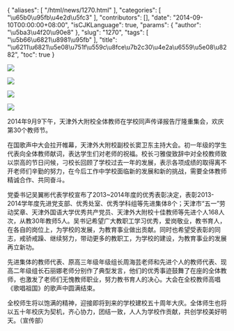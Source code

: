 {
    "aliases": [
        "/html/news/1270.html"
    ],
    "categories": [
        "\u65b0\u95fb\u4e2d\u5fc3"
    ],
    "contributors": [],
    "date": "2014-09-10T00:00:00+08:00",
    "isCJKLanguage": true,
    "params": {
        "author": "\u5ba3\u4f20\u90e8"
    },
    "slug": "1270",
    "tags": [
        "\u5b66\u6821\u8981\u95fb"
    ],
    "title": "\u6211\u6821\u5e08\u751f\u559c\u8fce\u7b2c30\u4e2a\u6559\u5e08\u8282",
    "toc": true
}

![](http://www.tfls.cn/images/140911/1-1409111240561C.JPG)




![](https://cdn.tfls.online/mirror/full/e13d4d2f440ebcb55300940217b3671fcfa3ffda.jpg)




![](https://cdn.tfls.online/mirror/full/76a7de84c05ba4ad8c0456c73c695b80d97d8a7a.jpg)




![](https://cdn.tfls.online/mirror/full/2c7611341bdad6369fc9807fce3eed555c4d53ee.jpg)




  





2014年9月9下午，天津外大附校全体教师在学校同声传译报告厅隆重集会，欢庆第30个教师节。




在国歌声中大会拉开帷幕，天津外大附校副校长窦卫东主持大会。初一年级的学生代表向全体教师献词，表达学生们对老师的祝福。校长刁雅俊致辞中对全校教师致以崇高的节日问候，刁校长回顾了学校过去一年的发展，表示各项成绩的取得离不开老师们辛勤的努力，在今后工作中学校面临新的发展和新的挑战，需要全体教师精诚合作、共同奋斗。




党委书记吴翼彬代表学校宣布了2013~2014年度的优秀表彰决定，表彰2013-2014学年度先进党支部、优秀处室、优秀学科组等先进集体8个；天津市“五一”劳动奖章、天津外国语大学优秀共产党员、天津外大附校十佳教师等先进个人168人次，从教30年教师5人。吴书记希望广大教职工学习优秀，爱岗敬业，教书育人，在各自的岗位上，为学校的发展，为教育事业做出贡献。同时也希望受表彰的同志，戒骄戒躁、继续努力，带动更多的教职工，为学校的建设，为教育事业的发展再立新功。




先进集体的教师代表、原高三年级年级组长周海芸老师和先进个人的教师代表、现高二年级组长石丽娜老师分别作了典型发言，他们的优秀事迹鼓舞了在座的全体教师，也激发了老师们无愧教师职业，努力教书育人的决心。大会在全校教师高唱《歌唱祖国》的歌声中圆满结束。




全校师生将以饱满的精神，迎接即将到来的学校建校五十周年大庆。全体师生也将以五十年校庆为契机，齐心协力，团结一致，人人为学校作贡献，共创学校美好明天。（宣传部）




  



